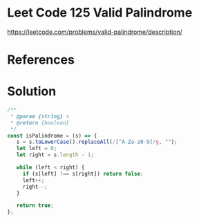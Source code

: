 # Leet Code 125 Valid Palindrome

https://leetcode.com/problems/valid-palindrome/description/
# References
# Solution

```javascript
/**
 * @param {string} s
 * @return {boolean}
 */
const isPalindrome = (s) => {
   s = s.toLowerCase().replaceAll(/[^A-Za-z0-9]/g, "");
   let left = 0;
   let right = s.length - 1;

   while (left < right) {
     if (s[left] !== s[right]) return false;
     left++;
     right--;
   }

   return true;
};
```
